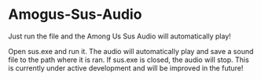 # Amogus-Sus-Audio
Just run the file and the Among Us Sus Audio will automatically play!


Open sus.exe and run it. The audio will automatically play and save a sound file to the path where it is ran. If sus.exe is closed, the audio will stop. 
This is currently under active development and will be improved in the future!
